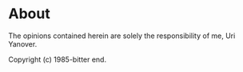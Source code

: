# About
The opinions contained herein are solely the responsibility of me, Uri Yanover.

Copyright (c) 1985-bitter end.
